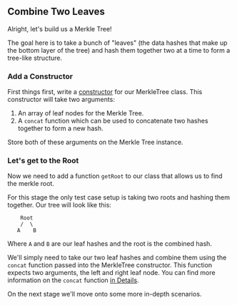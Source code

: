 ## Combine Two Leaves

Alright, let's build us a Merkle Tree! 

The goal here is to take a bunch of "leaves" (the data hashes that make up the bottom layer of the tree) and hash them together two at a time to form a tree-like structure.

### Add a Constructor

First things first, write a [constructor](?tab=details&scroll=Constructor) for our MerkleTree class. This constructor will take two arguments:

1. An array of leaf nodes for the Merkle Tree.
2. A `concat` function which can be used to concatenate two hashes together to form a new hash. 

Store both of these arguments on the Merkle Tree instance. 

### Let's get to the Root

Now we need to add a function `getRoot` to our class that allows us to find the merkle root. 

For this stage the only test case setup is taking two roots and hashing them together. Our tree will look like this:

```
    Root
    /  \ 
   A    B
```
Where `A` and `B` are our leaf hashes and the root is the combined hash.

We'll simply need to take our two leaf hashes and combine them using the `concat` function passed into the MerkleTree constructor. This function expects two arguments, the left and right leaf node. You can find more information on the `concat` function [in Details](?tab=details&scroll=Concat%20Function).

On the next stage we'll move onto some more in-depth scenarios.
